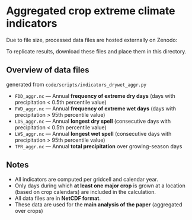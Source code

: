 # Aggregated crop extreme climate indicators

Due to file size, processed data files are hosted externally on Zenodo:

To replicate results, download these files and place them in this directory.

## Overview of data files

generated from `code/scripts/indicators_drywet_aggr.py`
- `FDD_aggr.nc` — Annual **frequency of extreme dry days** (days with precipitation < 0.5th percentile value)
- `FWD_aggr.nc` — Annual **frequency of extreme wet days** (days with precipitation > 95th percentile value)
- `LDS_aggr.nc` — Annual **longest dry spell** (consecutive days with precipitation < 0.5th percentile value)
- `LWS_aggr.nc` — Annual **longest wet spell** (consecutive days with precipitation > 95th percentile value)
- `TPR_aggr.nc` — Annual **total precipitation** over growing-season days 


## Notes

- All indicators are computed per gridcell and calendar year.
- Only days during which **at least one major crop** is grown at a location (based on crop calendars) are included in the calculation.
- All data files are in **NetCDF format**.
- These data are used for the **main analysis of the paper** (aggregated over crops)


